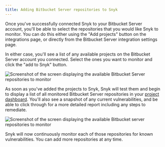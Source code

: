 ```yaml
---
title: Adding Bitbucket Server repositories to Snyk
---
```

Once you've successfully connected Snyk to your Bitbucket Server account, you'll be able to select the repositories that you would like Snyk to monitor. You can do this either using the "Add projects" button on the integrations page, or directly from the Bitbucket Server integration settings page.

In either case, you'll see a list of any available projects on the Bitbucket Server account you connected. Select the ones you want to monitor and click the "add to Snyk" button.

![Screenshot of the screen displaying the available Bitbucket Server repositories to monitor](https://res.cloudinary.com/snyk/image/upload/v1497448024/docs/add_bb_server_repos.png)

As soon as you've added the projects to Snyk, Snyk will test them and begin to display a list of all monitored Bitbucket Server repositories in your [project dashboard](https://snyk.io/projects). You'll also see a snapshot of any current vulnerabilities, and be able to click through for a more detailed report including any steps to remediate.

![Screenshot of the screen displaying the available Bitbucket server repositories to monitor](https://res.cloudinary.com/snyk/image/upload/v1497448024/docs/bb_server_projects.png)

Snyk will now continuously monitor each of those repositories for known vulnerabilities. You can add more repositories at any time.
